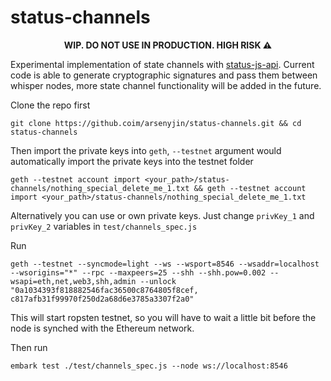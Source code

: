 # status-channels

<p align="center">
<strong>WIP. DO NOT USE IN PRODUCTION. HIGH RISK ⚠</strong>
</p>


Experimental implementation of state channels with [status-js-api](https://github.com/status-im/status-js-api). Current code is able to generate cryptographic signatures and pass them between whisper nodes, more state channel functionality will be added in the future.

 
Clone the repo first
```
git clone https://github.coim/arsenyjin/status-channels.git && cd status-channels
```
Then import the private keys into `geth`, `--testnet` argument would automatically import the private keys into the testnet folder
```
geth --testnet account import <your_path>/status-channels/nothing_special_delete_me_1.txt && geth --testnet account import <your_path>/status-channels/nothing_special_delete_me_1.txt
```
Alternatively you can use or own private keys. Just change `privKey_1` and `privKey_2` variables in `test/channels_spec.js` 

Run 

```
geth --testnet --syncmode=light --ws --wsport=8546 --wsaddr=localhost --wsorigins="*" --rpc --maxpeers=25 --shh --shh.pow=0.002 --wsapi=eth,net,web3,shh,admin --unlock "0a1034393f818882546fac36500c8764805f8cef, c817afb31f99970f250d2a68d6e3785a3307f2a0"
```
This will start ropsten testnet, so you will have to wait a little bit before the node is synched with the Ethereum network.

Then run
```
embark test ./test/channels_spec.js --node ws://localhost:8546
```
